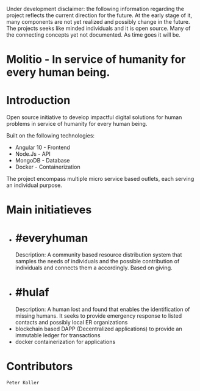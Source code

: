 Under development disclaimer: the following information regarding the project reflects the current 
direction for the future. At the early stage of it, many components are not yet realized and possibly 
change in the future. The projects seeks like minded individuals and it is open source. Many of the 
connecting concepts yet not documented. As time goes it will be.  

# Molitio - In service of humanity for every human being.

# Introduction 
Open source initiative to develop impactful digital solutions for human problems in service of humanity for every human being.

Built on the following technologies:
- Angular 10 - Frontend
- Node.Js - API
- MongoDB - Database
- Docker - Containerization

The project encompass multiple micro service based outlets, each serving an individual purpose.

# Main initiatieves
 - # #everyhuman
    Description: A community based resource distribution system that samples the needs of individuals and the 
    possible contribution of individuals and connects them a accordingly. Based on giving.
- # #hulaf
    Description: A human lost and found that enables the identification of missing humans. It seeks to 
    provide emergency response to listed contacts and possibly local ER organizations
- blockchain based DAPP (Decentralized applications) to provide an immutable ledger for transactions
- docker containerization for applications

# Contributors
    Peter Koller
